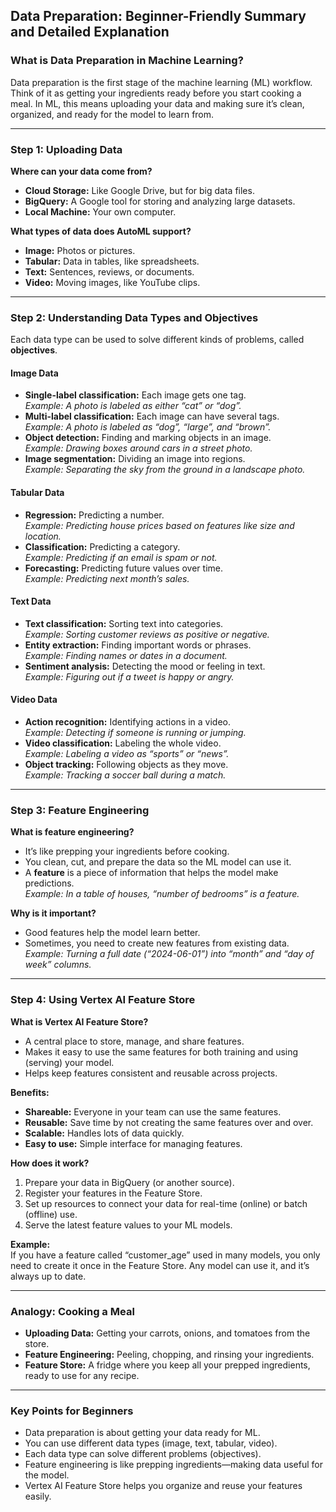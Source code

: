 ## Data Preparation: Beginner-Friendly Summary and Detailed Explanation

### What is Data Preparation in Machine Learning?

Data preparation is the first stage of the machine learning (ML) workflow. Think of it as getting your ingredients ready before you start cooking a meal. In ML, this means uploading your data and making sure it’s clean, organized, and ready for the model to learn from.

---

### Step 1: Uploading Data

**Where can your data come from?**
- **Cloud Storage:** Like Google Drive, but for big data files.
- **BigQuery:** A Google tool for storing and analyzing large datasets.
- **Local Machine:** Your own computer.

**What types of data does AutoML support?**
- **Image:** Photos or pictures.
- **Tabular:** Data in tables, like spreadsheets.
- **Text:** Sentences, reviews, or documents.
- **Video:** Moving images, like YouTube clips.

---

### Step 2: Understanding Data Types and Objectives

Each data type can be used to solve different kinds of problems, called **objectives**.

#### Image Data
- **Single-label classification:** Each image gets one tag.  
  *Example: A photo is labeled as either “cat” or “dog”.*
- **Multi-label classification:** Each image can have several tags.  
  *Example: A photo is labeled as “dog”, “large”, and “brown”.*
- **Object detection:** Finding and marking objects in an image.  
  *Example: Drawing boxes around cars in a street photo.*
- **Image segmentation:** Dividing an image into regions.  
  *Example: Separating the sky from the ground in a landscape photo.*

#### Tabular Data
- **Regression:** Predicting a number.  
  *Example: Predicting house prices based on features like size and location.*
- **Classification:** Predicting a category.  
  *Example: Predicting if an email is spam or not.*
- **Forecasting:** Predicting future values over time.  
  *Example: Predicting next month’s sales.*

#### Text Data
- **Text classification:** Sorting text into categories.  
  *Example: Sorting customer reviews as positive or negative.*
- **Entity extraction:** Finding important words or phrases.  
  *Example: Finding names or dates in a document.*
- **Sentiment analysis:** Detecting the mood or feeling in text.  
  *Example: Figuring out if a tweet is happy or angry.*

#### Video Data
- **Action recognition:** Identifying actions in a video.  
  *Example: Detecting if someone is running or jumping.*
- **Video classification:** Labeling the whole video.  
  *Example: Labeling a video as “sports” or “news”.*
- **Object tracking:** Following objects as they move.  
  *Example: Tracking a soccer ball during a match.*

---

### Step 3: Feature Engineering

**What is feature engineering?**
- It’s like prepping your ingredients before cooking.
- You clean, cut, and prepare the data so the ML model can use it.
- A **feature** is a piece of information that helps the model make predictions.  
  *Example: In a table of houses, “number of bedrooms” is a feature.*

**Why is it important?**
- Good features help the model learn better.
- Sometimes, you need to create new features from existing data.  
  *Example: Turning a full date (“2024-06-01”) into “month” and “day of week” columns.*

---

### Step 4: Using Vertex AI Feature Store

**What is Vertex AI Feature Store?**
- A central place to store, manage, and share features.
- Makes it easy to use the same features for both training and using (serving) your model.
- Helps keep features consistent and reusable across projects.

**Benefits:**
- **Shareable:** Everyone in your team can use the same features.
- **Reusable:** Save time by not creating the same features over and over.
- **Scalable:** Handles lots of data quickly.
- **Easy to use:** Simple interface for managing features.

**How does it work?**
1. Prepare your data in BigQuery (or another source).
2. Register your features in the Feature Store.
3. Set up resources to connect your data for real-time (online) or batch (offline) use.
4. Serve the latest feature values to your ML models.

**Example:**  
If you have a feature called “customer_age” used in many models, you only need to create it once in the Feature Store. Any model can use it, and it’s always up to date.

---

### Analogy: Cooking a Meal

- **Uploading Data:** Getting your carrots, onions, and tomatoes from the store.
- **Feature Engineering:** Peeling, chopping, and rinsing your ingredients.
- **Feature Store:** A fridge where you keep all your prepped ingredients, ready to use for any recipe.

---

### Key Points for Beginners

- Data preparation is about getting your data ready for ML.
- You can use different data types (image, text, tabular, video).
- Each data type can solve different problems (objectives).
- Feature engineering is like prepping ingredients—making data useful for the model.
- Vertex AI Feature Store helps you organize and reuse your features easily.
